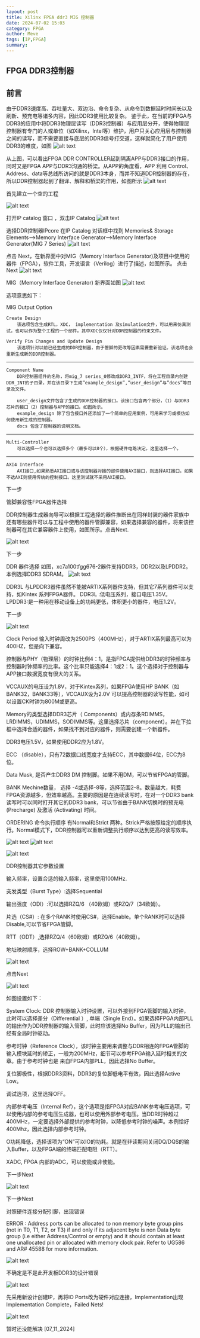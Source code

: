 ```yaml
---
layout: post
title: Xilinx FPGA ddr3 MIG 控制器 
date: 2024-07-02 15:03
category: FPGA
author: Meve
tags: [IP,FPGA]
summary: 
---
```


## FPGA DDR3控制器

## 前言


由于DDR3速度高、吞吐量大、双边沿、命令复杂、从命令到数据延时时间长以及刷新、预充电等诸多内容，因此DDR3使用比较复杂。
鉴于此，在当前的FPGA与DDR3的应用中将DDR3物理层读写（DDR3控制器）与应用层分开，使得物理层控制器有专门的人或单位（如Xilinx，Intel等）维护，用户只关心应用层与控制器之间的读写，而不需要直接与底层的DDR3信号打交道，这样就简化了用户使用DDR3的难度，如图
![alt text](https://raw.githubusercontent.com/touchspeed/touchspeed.github.io/main/_posts/2024-07-02-ddr3-mig/image.png)

从上图，可以看出FPGA DDR CONTROLLER起到隔离APP与DDR3接口的作用，同时又是FPGA APP与DDR3沟通的桥梁。从APP的角度看，APP 利用 Control、Address、data等总线所访问的就是DDR3本身，而并不知道DDR控制器的存在，所以DDR控制器起到了翻译、解释和桥梁的作用，如图所示
![alt text](https://raw.githubusercontent.com/touchspeed/touchspeed.github.io/main/_posts/2024-07-02-ddr3-mig/image-1.png)

首先建立一个空的工程

![alt text](https://raw.githubusercontent.com/touchspeed/touchspeed.github.io/main/_posts/2024-07-02-ddr3-mig/image-2.png)

打开IP catalog 窗口 ，双击IP Catalog
![alt text](https://raw.githubusercontent.com/touchspeed/touchspeed.github.io/main/_posts/2024-07-02-ddr3-mig/image-3.png)

选择DDR控制器IPcore
在IP Catalog 对话框中找到 Memories& Storage Elements–>Memory Interface Generator–>Memory Interface Generator(MIG 7 Series)
![alt text](https://raw.githubusercontent.com/touchspeed/touchspeed.github.io/main/_posts/2024-07-02-ddr3-mig/image-4.png)

点击 Next，在新界面中对MIG（Memory Interface Generator)及项目中使用的器件（FPGA），软件工具，开发语言（Verilog）进行了描述，如图所示。
点击Next
![alt text](https://raw.githubusercontent.com/touchspeed/touchspeed.github.io/main/_posts/2024-07-02-ddr3-mig/image-5.png)

MIG（Memory Interface Generator) 新界面如图
![alt text](https://raw.githubusercontent.com/touchspeed/touchspeed.github.io/main/_posts/2024-07-02-ddr3-mig/image-6.png)

选项意思如下：

MIG Output Option

    Create Design
        该选项包含生成RTL，XDC， implementation 及simulation文件，可以用来仿真测试，也可以作为整个工程的一个部件。其中XDC仅仅针对DDR控制器的约束文件。

    Verify Pin Changes and Update Design
        该选项针对以前已经生成的DDR控制器，由于管脚的更改等因素需要重新验证。该选项也会重新生成新的DDR控制器。

---

    Component Name 
        DDR控制器组件的名称，将mig_7 series_0修改成DDR3_INTF，将在工程目录内创建DDR_INT的子目录，并在该目录下生成”example_design”,”user_design”与”docs”等目录及文件。

        user_design文件包含了生成的DDR控制器的接口。该接口包含两个部分，（1）与DDR3 芯片的接口（2）控制器与APP的接口。如图所示。
        example_design 除了包含接口外还添加了一个简单的应用案例，可用来学习或模仿如何使用新生成的控制器。
        docs 包含了控制器的说明文档。

---

    Multi-Controller
        可以选择一个也可以选择多个（最多可以8个），根据硬件电路决定。这里选择一个。

---

    AXI4 Interface
        AXI接口,如果熟悉AXI接口或与该控制器对接的部件使用AXI接口，则选择AXI接口。如果不选AXI则使用传统的控制接口。这里测试就不采用AXI接口。

下一步

管脚兼容性FPGA器件选择

DDR控制器生成器向导可以根据工程选择的器件推断出在同样封装的器件家族中还有哪些器件可以与工程中使用的器件管脚兼容，如果选择兼容的器件，将来该控制器可在其它兼容器件上使用，如图所示。点击Next.

![alt text](https://raw.githubusercontent.com/touchspeed/touchspeed.github.io/main/_posts/2024-07-02-ddr3-mig/image-7.png)

下一步


DDR 器件选择
如图，xc7a100tfgg676-2器件支持DDR3，DDR2以及LPDDR2。本例选择DDR3 SDRAM。
![alt text](https://raw.githubusercontent.com/touchspeed/touchspeed.github.io/main/_posts/2024-07-02-ddr3-mig/image-8.png)

DDR3L 与LPDDR3器件虽然不能被ARTIX系列器件支持，但其它7系列器件可以支持，如Kintex 系列FPGA器件。
DDR3L :低电压系列，接口电压1.35V。
LPDDR3:是一种用在移动设备上的功耗更低，体积更小的器件，电压1.2V。

下一步

![alt text](https://raw.githubusercontent.com/touchspeed/touchspeed.github.io/main/_posts/2024-07-02-ddr3-mig/image-9.png)

Clock Period
输入时钟周改为2500PS（400MHz），对于ARTIX系列最高可以为400HZ，但是向下兼容。

控制器与PHY（物理层）的时钟比例4：1，是指FPGA提供给DDR3的时钟频率与控制器时钟频率的比率。这个比率只能选择4：1或2：1。这个选择对于控制器与APP接口数据宽度有很大的关系。

VCCAUX的电压设为1.8V，对于Kintex系列，如果FPGA使用HP BANK（如BANK32，BANK33等），VCCAUX设为2.0V 可以提高控制器的读写性能，如可以设置CK时钟为800M或更高。

Memory的类型选择DDR3芯片（ Components）或内存条RDIMMS，LRDIMMS，UDIMMS，SODIMMS等。这里选择芯片（component）。并在下拉框中选择合适的器件，如果找不到对应的器件，则需要创建一个新器件。

DDR3电压1.5V，如果使用DDR2应为1.8V。

ECC （disable），只有72数据口线宽度才支持ECC，其中数据64位，ECC为8位。

Data Mask, 是否产生DDR3 DM 控制脚。如果不用DM，可以节省FPGA的管脚。

BANK Mechine数量， 选择 -4或选择-8等，选择范围2–8。数量越大，耗费FPGA资源越多，但效率越高。主要的原因是在连续读写时，在对一个DDR3 bank读写时可以同时打开其它的DDR3 bank，可以节省由于BANK切换时的预充电 (Precharge) 及激活 (Activating) 时间。

ORDERING 命令执行顺序 有Normal和Strict 两种。Strick严格按照给定的顺序执行。Normal模式下，DDR控制器可以重新调整执行顺序以达到更高的读写效率。


![alt text](https://raw.githubusercontent.com/touchspeed/touchspeed.github.io/main/_posts/2024-07-02-ddr3-mig/image-10.png)
![alt text](https://raw.githubusercontent.com/touchspeed/touchspeed.github.io/main/_posts/2024-07-02-ddr3-mig/image-11.png)

![alt text](https://raw.githubusercontent.com/touchspeed/touchspeed.github.io/main/_posts/2024-07-02-ddr3-mig/image-12.png)

DDR控制器其它参数设置

输入频率，设置合适的输入频率，这里使用100MHz.

突发类型（Burst Type）:选择Sequential

输出强度（ODI）:可以选择RZQ/6 （40欧姆）或RZQ/7（34欧姆）。

片选（CS#）: 在多个RANK时使用CS#，选择Enable。单个RANK时可以选择Disable,可以节省FPGA管脚。

RTT（ODT）,选择RZQ/4（60欧姆）或RZQ/6（40欧姆）。

地址映射顺序，选择ROW+BANK+COLLUM

![alt text](https://raw.githubusercontent.com/touchspeed/touchspeed.github.io/main/_posts/2024-07-02-ddr3-mig/image-13.png)

点击Next

![alt text](https://raw.githubusercontent.com/touchspeed/touchspeed.github.io/main/_posts/2024-07-02-ddr3-mig/image-14.png)

如图设置如下：

System Clock: DDR 控制器输入时钟设置，可以外接到FPGA管脚的输入时钟，此时可以选择差分（Differential ）, 单端（Single End）。如果选择FPGA内部PLL的输出作为DDR控制器的输入管脚，此时应该选择No Buffer，因为PLL的输出已经有全局时钟驱动。

参考时钟（Reference Clock），该时钟主要用来调整与DDR相连的FPGA管脚的输入模块延时的矫正，一般为200MHz，细节可以参考FPGA输入延时相关的文章。由于参考时钟也是 来自FPGA内部PLL，因此选择No Buffer。

复位脚极性，根据DDR3资料，DDR3的复位脚低电平有效，因此选择Active Low。

调试选项，这里选择OFF。

内部参考电压（Internal Ref），这个选项是指FPGA对应BANK参考电压选项，可以使用内部的参考电压生成器，也可以使用外部参考电压。当DDR时钟超过400MHz，一定要选择外部提供的参考时钟，以降低参考时钟的噪声。本例恰好400Mhz，因此选择内部参考时钟。

O功耗降低，选择该项为“ON”可以IO的功耗。就是在非读期间关闭DQ/DQS的输入Buffer，以及FPGA端的终端匹配电阻（RTT）。

XADC, FPGA 内部的ADC，可以使能或非使能。

下一步Next

![alt text](https://raw.githubusercontent.com/touchspeed/touchspeed.github.io/main/_posts/2024-07-02-ddr3-mig/image-15.png)

下一步Next

对照硬件连接分配引脚，出现错误

ERROR : Address ports can be allocated to non memory byte group pins (not in T0, T1, T2, or T3) if and only if its adjacent byte is non Data byte group (i.e either Address/Control or empty) and it should contain at least one unallocated pin or allocated with memory clock pair. Refer to UG586 and AR# 45588 for more information.

![alt text](https://raw.githubusercontent.com/touchspeed/touchspeed.github.io/main/_posts/2024-07-02-ddr3-mig/image-16.png)

不确定是不是此开发板DDR3的设计错误

![alt text](https://raw.githubusercontent.com/touchspeed/touchspeed.github.io/main/_posts/2024-07-02-ddr3-mig/image-17.png)

先采用新设计创建IP，再将IO Ports改为硬件对应连接，Implementation出现Implementation Complete，Failed Nets!

![alt text](https://raw.githubusercontent.com/touchspeed/touchspeed.github.io/main/_posts/2024-07-02-ddr3-mig/image-18.png)

暂时还没能解决 [07_11_2024]